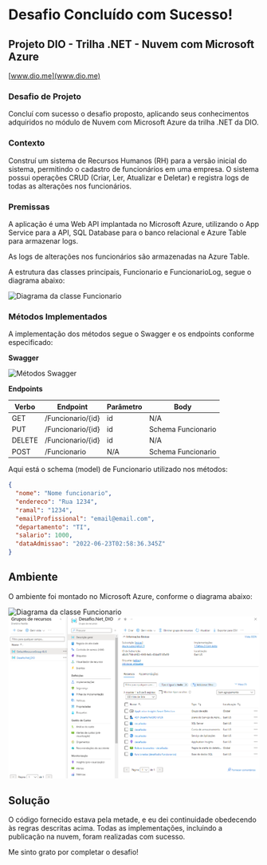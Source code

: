 # Desafio Concluído com Sucesso!

## Projeto DIO - Trilha .NET - Nuvem com Microsoft Azure
[www.dio.me](www.dio.me)

### Desafio de Projeto
Concluí com sucesso o desafio proposto, aplicando seus conhecimentos adquiridos no módulo de Nuvem com Microsoft Azure da trilha .NET da DIO.

### Contexto
Construí um sistema de Recursos Humanos (RH) para a versão inicial do sistema, permitindo o cadastro de funcionários em uma empresa. O sistema possui operações CRUD (Criar, Ler, Atualizar e Deletar) e registra logs de todas as alterações nos funcionários.

### Premissas
A aplicação é uma Web API implantada no Microsoft Azure, utilizando o App Service para a API, SQL Database para o banco relacional e Azure Table para armazenar logs.

As logs de alterações nos funcionários são armazenadas na Azure Table.

A estrutura das classes principais, Funcionario e FuncionarioLog, segue o diagrama abaixo:

![Diagrama da classe Funcionario](Imagens/diagrama_classe.png)

### Métodos Implementados
A implementação dos métodos segue o Swagger e os endpoints conforme especificado:

**Swagger**

![Métodos Swagger](Imagens/swagger.png)

**Endpoints**

| Verbo  | Endpoint                | Parâmetro | Body               |
|--------|-------------------------|-----------|--------------------|
| GET    | /Funcionario/{id}       | id        | N/A                |
| PUT    | /Funcionario/{id}       | id        | Schema Funcionario |
| DELETE | /Funcionario/{id}       | id        | N/A                |
| POST   | /Funcionario            | N/A       | Schema Funcionario |

Aqui está o schema (model) de Funcionario utilizado nos métodos:

```json
{
  "nome": "Nome funcionario",
  "endereco": "Rua 1234",
  "ramal": "1234",
  "emailProfissional": "email@email.com",
  "departamento": "TI",
  "salario": 1000,
  "dataAdmissao": "2022-06-23T02:58:36.345Z"
}
```

## Ambiente
O ambiente foi montado no Microsoft Azure, conforme o diagrama abaixo:

![Diagrama da classe Funcionario](Imagens/diagrama_api.png)
![Diagrama Azure](Imagens/azure.png)


## Solução
O código fornecido estava pela metade, e eu dei continuidade obedecendo às regras descritas acima. Todas as implementações, incluindo a publicação na nuvem, foram realizadas com sucesso.

Me sinto grato por completar o desafio! 
